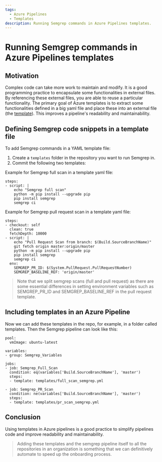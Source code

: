 ```yaml
---
tags:
  - Azure Pipelines
  - Templates
description: Running Semgrep commands in Azure Pipelines templates.
---
```

# Running Semgrep commands in Azure Pipelines templates 

## Motivation

Complex code can take more work to maintain and modify. It is a good programming practice to encapsulate some functionalities in external files. By referencing these external files, you are able to reuse a particular functionality.
The primary goal of Azure templates is to extract some functionalities defined in a big yaml file and place these into an external file (the [template](https://learn.microsoft.com/en-us/azure/devops/pipelines/process/templates?view=azure-devops)). This improves a pipeline's readability and maintainability.

## Defining Semgrep code snippets in a template file


To add Semgrep commands in a YAML template file:

 1. Create a `templates` folder in the repository you want to run Semgrep in.
 2. Commit the following two templates: 

Example for Semgrep full scan in a template yaml file:
``````
steps:
- script: |
    echo "Semgrep full scan"
    python -m pip install --upgrade pip
    pip install semgrep
    semgrep ci
``````

Example for Semgrep pull request scan in a template yaml file:
``````
steps:
- checkout: self
  clean: true
  fetchDepth: 10000
- script: |
    echo "Pull Request Scan from branch: $(Build.SourceBranchName)"
    git fetch origin master:origin/master
    python -m pip install --upgrade pip
    pip install semgrep
    semgrep ci
  env:
    SEMGREP_PR_ID: $(System.PullRequest.PullRequestNumber)
    SEMGREP_BASELINE_REF: 'origin/master'
``````

> Note that we split semgrep scans (full and pull request) as there are some essential differences in setting environment variables such as SEMGREP_PR_ID and SEMGREP_BASELINE_REF in the pull request template.

## Including templates in an Azure Pipeline

Now we can add these templates in the repo, for example, in a folder called templates.
Then the Semgrep pipeline can look like this:

``````
pool:
  vmImage: ubuntu-latest

variables:
- group: Semgrep_Variables

jobs:
- job: Semgrep_Full_Scan
  condition: eq(variables['Build.SourceBranchName'], 'master')
  steps:
  - template: templates/full_scan_semgrep.yml

- job: Semgrep_PR_Scan
  condition: ne(variables['Build.SourceBranchName'], 'master')
  steps:
  - template: templates/pr_scan_semgrep.yml
``````

## Conclusion

Using templates in Azure pipelines is a good practice to simplify pipelines code and improve readability and maintainability.
> Adding these templates and the semgrep pipeline itself to all the repositories in an organization is something that we can definitively automate to speed up the onboarding process. 
   

